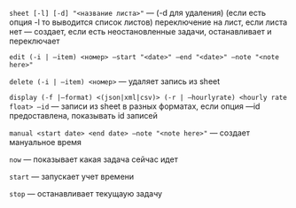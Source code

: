 `sheet [-l] [-d] "<название листа>"` — (-d для удаления) (если есть опция -l то выводится список листов) переключение на лист, если листа нет — создает, если есть неостановленные задачи, останавливает и переключает

`edit (-i | —item) <номер> —start "<date>" —end "<date>" —note "<note here>"`

`delete (-i | —item) <номер>` — удаляет запись из sheet

`display (-f |—format) <(json|xml|csv)> (-r | —hourlyrate) <hourly rate float> —id` — записи из sheet в разных форматах, если опция —id предоставлена, показывать id записей

`manual <start date> <end date> —note "<note here>"` — создает мануальное время

`now` — показывает какая задача сейчас идет

`start` — запускает учет времени

`stop` — останавливает текущаую задачу